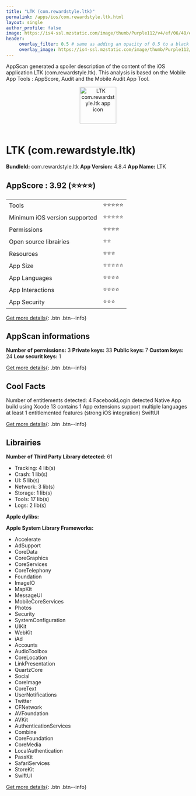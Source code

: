 ```yaml
---
title: "LTK (com.rewardstyle.ltk)"
permalink: /apps/ios/com.rewardstyle.ltk.html
layout: single
author_profile: false
image: https://is4-ssl.mzstatic.com/image/thumb/Purple112/v4/ef/06/48/ef064874-5d99-d7c8-7f31-d721d888b5dd/AppIcon-1x_U007emarketing-0-7-0-85-220.png/512x512bb.jpg
header: 
     overlay_filter: 0.5 # same as adding an opacity of 0.5 to a black background
     overlay_image: https://is4-ssl.mzstatic.com/image/thumb/Purple112/v4/ef/06/48/ef064874-5d99-d7c8-7f31-d721d888b5dd/AppIcon-1x_U007emarketing-0-7-0-85-220.png/512x512bb.jpg
---
```

AppScan generated a spoiler description of the content of the iOS application LTK (com.rewardstyle.ltk). This analysis is based on the Mobile App Tools : AppScore, Audit and the Mobile Audit App Tool.

  
  
<div style="text-align: center;"><img src="https://is4-ssl.mzstatic.com/image/thumb/Purple112/v4/ef/06/48/ef064874-5d99-d7c8-7f31-d721d888b5dd/AppIcon-1x_U007emarketing-0-7-0-85-220.png/512x512bb.jpg" width="100" height="100" alt="LTK com.rewardstyle.ltk app icon"></div></br>
  
# LTK (com.rewardstyle.ltk)

**BundleId:** com.rewardstyle.ltk
**App Version:** 4.8.4
**App Name:** LTK


## AppScore : 3.92 (⭐️⭐️⭐️⭐️) 

<table>
<tr><td> Tools </td><td> ⭐️⭐️⭐️⭐️⭐️ </td></tr>
<tr><td> Minimum iOS version supported </td><td> ⭐️⭐️⭐️⭐️⭐️ </td></tr>
<tr><td> Permissions </td><td> ⭐️⭐️⭐️⭐️ </td></tr>
<tr><td> Open source librairies </td><td> ⭐️⭐️ </td></tr>
<tr><td> Resources </td><td> ⭐️⭐️⭐️ </td></tr>
<tr><td> App Size </td><td> ⭐️⭐️⭐️⭐️⭐️ </td></tr>
<tr><td> App Languages </td><td> ⭐️⭐️⭐️⭐️ </td></tr>
<tr><td> App Interactions </td><td> ⭐️⭐️⭐️⭐️ </td></tr>
<tr><td> App Security </td><td> ⭐️⭐️⭐️ </td></tr>
</table>

[Get more details](/pricing.html){: .btn .btn--info}  
  
## AppScan informations 

**Number of permissions:** 3
**Private keys:** 33
**Public keys:** 7
**Custom keys:** 24
**Low securit keys:** 1
  
[Get more details](/pricing.html){: .btn .btn--info}

## Cool Facts

Number of entitlements detected: 4
FacebookLogin detected
Native App
build using Xcode 13
contains 1 App extensions
support multiple languages
at least 1 entitlemented features (strong iOS integration)
SwiftUI
  
[Get more details](/pricing.html){: .btn .btn--info}

## Librairies 
**Number of Third Party Library detected:** 61
- Tracking: 4 lib(s)
- Crash: 1 lib(s)
- UI: 5 lib(s)
- Network: 3 lib(s)
- Storage: 1 lib(s)
- Tools: 17 lib(s)
- Logs: 2 lib(s)

**Apple dylibs:**


**Apple System Library Frameworks:**
- Accelerate
- AdSupport
- CoreData
- CoreGraphics
- CoreServices
- CoreTelephony
- Foundation
- ImageIO
- MapKit
- MessageUI
- MobileCoreServices
- Photos
- Security
- SystemConfiguration
- UIKit
- WebKit
- iAd
- Accounts
- AudioToolbox
- CoreLocation
- LinkPresentation
- QuartzCore
- Social
- CoreImage
- CoreText
- UserNotifications
- Twitter
- CFNetwork
- AVFoundation
- AVKit
- AuthenticationServices
- Combine
- CoreFoundation
- CoreMedia
- LocalAuthentication
- PassKit
- SafariServices
- StoreKit
- SwiftUI


  
[Get more details](/pricing.html){: .btn .btn--info}


